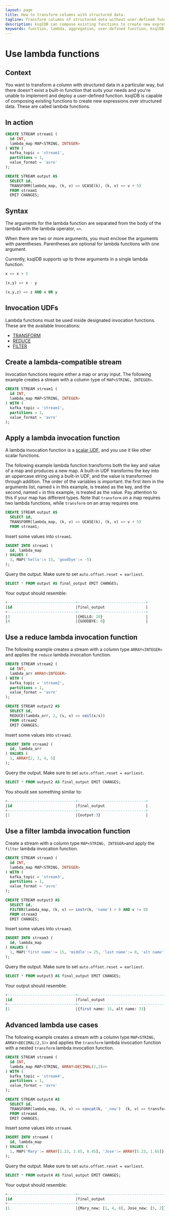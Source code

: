 ```yaml
---
layout: page
title: How to transform columns with structured data.
tagline: Transform columns of structured data without user-defined functions.
description: ksqlDB can compose existing functions to create new expressions over structured data
keywords: function, lambda, aggregation, user-defined function, ksqlDB  
---
```


<script type="text/javascript">
        window.location = 'https://docs.confluent.io/platform/current/ksqldb/how-to-guides/use-lambda-functions.html';
</script>

# Use lambda functions

## Context

You want to transform a column with structured data in a particular way, but there doesn't 
exist a built-in function that suits your needs and you're unable to implement and deploy a 
user-defined function. ksqlDB is capable of composing existing functions to create 
new expressions over structured data. These are called lambda functions.

## In action
```sql
CREATE STREAM stream1 (
  id INT,
  lambda_map MAP<STRING, INTEGER>
) WITH (
  kafka_topic = 'stream1',
  partitions = 1,
  value_format = 'avro'
);

CREATE STREAM output AS
  SELECT id, 
  TRANSFORM(lambda_map, (k, v) => UCASE(k), (k, v) => v + 5) 
  FROM stream1
  EMIT CHANGES;
```

## Syntax

The arguments for the lambda function are separated from the body of the lambda with the lambda operator, `=>`.

When there are two or more arguments, you must enclose the arguments with parentheses. Parentheses are optional for lambda functions with one argument.

Currently, ksqlDB supports up to three arguments in a single lambda function.

```sql
x => x + 5

(x,y) => x - y

(x,y,z) => z AND x OR y
```

## Invocation UDFs

Lambda functions must be used inside designated invocation functions. These are the available Invocations:

- [TRANSFORM](/developer-guide/ksqldb-reference/scalar-functions#TRANSFORM)
- [REDUCE](/developer-guide/ksqldb-reference/scalar-functions#REDUCE)
- [FILTER](/developer-guide/ksqldb-reference/scalar-functions#FILTER)

## Create a lambda-compatible stream
Invocation functions require either a map or array input. The following example creates a stream
with a column type of `MAP<STRING, INTEGER>`.
```sql
CREATE STREAM stream1 (
  id INT,
  lambda_map MAP<STRING, INTEGER>
) WITH (
  kafka_topic = 'stream1',
  partitions = 1,
  value_format = 'avro'
);
```

## Apply a lambda invocation function
A lambda invocation function is a [scalar UDF](/developer-guide/ksqldb-reference/scalar-functions), and you use it like other scalar functions.

The following example lambda function transforms both the key and value of a map and produces a new map. A built-in UDF transforms the key 
into an uppercase string using a built-in UDF, and the value is transformed through addition. The order of the variables 
is important: the first item in the arguments list, named `k` in this example, is treated as the key, and the second, 
named `v` in this example, is treated as the value. Pay attention to this if your map has different types. 
Note that `transform` on a map requires two lambda functions, while `transform` on an array requires one.
```sql
CREATE STREAM output AS
  SELECT id, 
  TRANSFORM(lambda_map, (k, v) => UCASE(k), (k, v) => v + 5) 
  FROM stream1;
```

Insert some values into `stream1`.
```sql
INSERT INTO stream1 (
  id, lambda_map
) VALUES (
  3, MAP('hello':= 15, 'goodbye':= -5)
);
```

Query the output. Make sure to set `auto.offset.reset = earliest`.
```sql
SELECT * FROM output AS final_output EMIT CHANGES;
```

Your output should resemble:
```sql
+------------------------------+------------------------------+
|id                            |final_output                  |
+------------------------------+------------------------------+
|3                             |{HELLO: 20}                   |
|4                             |{GOODBYE: 0}                  |                           
```

## Use a reduce lambda invocation function
The following example creates a stream with a column type `ARRAY<INTEGER>` and applies the `reduce` lambda 
invocation function.
```sql
CREATE STREAM stream2 (
  id INT,
  lambda_arr ARRAY<INTEGER>
) WITH (
  kafka_topic = 'stream2',
  partitions = 1,
  value_format = 'avro'
);

CREATE STREAM output2 AS
  SELECT id, 
  REDUCE(lambda_arr, 2, (s, x) => ceil(x/s)) 
  FROM stream2
  EMIT CHANGES;
```
Insert some values into `stream2`.
```sql
INSERT INTO stream2 (
  id, lambda_arr
) VALUES (
  1, ARRAY[2, 3, 4, 5]
);
```

Query the output. Make sure to set `auto.offset.reset = earliest`.
```sql
SELECT * FROM output2 AS final_output EMIT CHANGES;
```

You should see something similar to:
```sql
+------------------------------+------------------------------+
|id                            |final_output                  |
+------------------------------+------------------------------+
|1                             |{output:3}                    |  
```

## Use a filter lambda invocation function
Create a stream with a column type `MAP<STRING, INTEGER>`and apply the `filter` lambda 
invocation function. 
```sql
CREATE STREAM stream3 (
  id INT,
  lambda_map MAP<STRING, INTEGER>
) WITH (
  kafka_topic = 'stream3',
  partitions = 1,
  value_format = 'avro'
);

CREATE STREAM output3 AS
  SELECT id, 
  FILTER(lambda_map, (k, v) => instr(k, 'name') > 0 AND v != 0) 
  FROM stream3
  EMIT CHANGES;
```
Insert some values into `stream3`.
```sql
INSERT INTO stream3 (
  id, lambda_map
) VALUES (
  1, MAP('first name':= 15, 'middle':= 25, 'last name':= 0, 'alt name':= 33)
);
```

Query the output. Make sure to set `auto.offset.reset = earliest`.
```sql
SELECT * FROM output3 AS final_output EMIT CHANGES;
```

Your output should resemble:
```sql
+------------------------------+-----------------------------------------------+
|id                            |final_output                                   |
+------------------------------+-----------------------------------------------+
|1                             |{first name: 15, alt name: 33}                 |  
```

## Advanced lambda use cases
The following example creates a stream with a column type `MAP<STRING, ARRAY<DECIMAL(2,3)>` and applies the `transform` 
lambda invocation function with a nested `transform` lambda invocation function.
```sql
CREATE STREAM stream4 (
  id INT,
  lambda_map MAP<STRING, ARRAY<DECIMAL(2,3)>>
) WITH (
  kafka_topic = 'stream4',
  partitions = 1,
  value_format = 'avro'
);

CREATE STREAM output4 AS
  SELECT id, 
  TRANSFORM(lambda_map, (k, v) => concat(k, '_new')  (k, v) => transform(v, x => round(x))) 
  FROM stream4
  EMIT CHANGES;
```
Insert some values into `stream4`.
```sql
INSERT INTO stream4 (
  id, lambda_map
) VALUES (
  1, MAP('Mary':= ARRAY[1.23, 3.65, 8.45], 'Jose':= ARRAY[5.23, 1.65]})
);
```

Query the output. Make sure to set `auto.offset.reset = earliest`.
```sql
SELECT * FROM output4 AS final_output EMIT CHANGES;
```

Your output should resemble:
```sql
+------------------------------+----------------------------------------------------------+
|id                            |final_output                                              |
+------------------------------+----------------------------------------------------------+
|1                             |{Mary_new: [1, 4, 8], Jose_new: [5, 2]}                   |  
```
